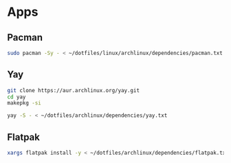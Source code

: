 # Apps

## Pacman

```bash
sudo pacman -Sy - < ~/dotfiles/linux/archlinux/dependencies/pacman.txt
```

## Yay

```bash
git clone https://aur.archlinux.org/yay.git
cd yay
makepkg -si
```

```bash
yay -S - < ~/dotfiles/archlinux/dependencies/yay.txt
```

## Flatpak

```bash
xargs flatpak install -y < ~/dotfiles/archlinux/dependencies/flatpak.txt
```
